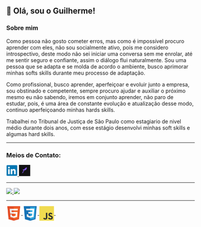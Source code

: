 
<h2> 👋 Olá, sou o Guilherme! </h2>

<section>
  <h3> Sobre mim </h3>
  <p style="text-align=justify">
    Como pessoa não gosto cometer erros, mas como é impossível procuro aprender com eles, não sou socialmente ativo, pois me considero introspectivo, deste modo  não sei
    iniciar uma conversa sem me enrolar, até me sentir seguro e confiante, assim o diálogo flui naturalmente. Sou uma pessoa que se adapta e se molda de acordo o ambiente,
    busco aprimorar minhas softs skills durante meu processo de adaptação.
  </p>
  <p style="text-align=justify">
    Como profissional, busco aprender, aperfeiçoar e evoluir junto a empresa, sou obstinado e competente, sempre procuro ajudar e auxiliar o próximo mesmo eu não sabendo,
    iremos em conjunto aprender, não paro de estudar, pois, é uma área de constante evolução e atualização desse modo, continuo aperfeiçoando minhas hards skills.
  </p>
  <p style="text-align=justify">
    Trabalhei no Tribunal de Justiça de São Paulo como estagiario de nivel médio durante dois anos, com esse estágio desenvolvi minhas soft skills e algumas hard skills.
  </p>
</section>

------------------------------------------------------

<section>
  <h3> Meios de Contato: </h3>
  
  <a href="https://www.linkedin.com/in/guilhermeafsales/">
    <img src="https://raw.githubusercontent.com/devicons/devicon/master/icons/linkedin/linkedin-original.svg" hitgth="30px" width="30px" alt="linkdIn"/>
  </a>
  <a href="https://app.rocketseat.com.br/me/guilherme-augusto-07341">
    <img src="/assets/rocketseat_icon.jpg" hitgth="30px" width="30px" alt="Rocketseat"/>
  </a>
<!--   <a href=""><img src="" /></a> -->
</section>

------------------------------------------------------

<section>
  <a href="https://github.com/frotas">
     <img height="auto" width="50%" src="https://github-readme-stats.vercel.app/api?username=frotas&show_icons=true&theme=dracula&include_all_commits=true&count_private=true"/>
     <img height="auto" width="50%" src="https://github-readme-stats.vercel.app/api/top-langs/?username=frotas&layout=compact&langs_count=7&theme=dracula"/>
  </a>
</section>
  
------------------------------------------------------
  
<section>
  <a href="https://github.com/frotas">
     <img align="center" heigth="30px" width="40px" src="https://raw.githubusercontent.com/devicons/devicon/master/icons/html5/html5-original.svg" />
     <img align="center" heigth="30px" width="40px" src="https://raw.githubusercontent.com/devicons/devicon/master/icons/css3/css3-original.svg" />
     <img align="center" heigth="30px" width="40px" src="https://raw.githubusercontent.com/devicons/devicon/master/icons/javascript/javascript-original.svg" />
     <img align="center" heigth="30px" width="40px">
  </a>
</section>

